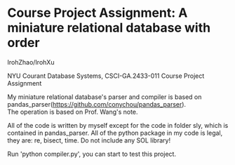 # Course Project Assignment: A miniature relational database with order
IrohZhao/IrohXu  

NYU Courant Database Systems, CSCI-GA.2433-011 Course Project Assignment

My miniature relational database's parser and compiler is based on pandas_parser(https://github.com/conychou/pandas_parser).  
The operation is based on Prof. Wang's note.  

All of the code is written by myself except for the code in folder sly, which is contained in pandas_parser.
All of the python package in my code is legal, they are: re, bisect, time. Do not include any SOL library!

Run 'python compiler.py', you can start to test this project.  

